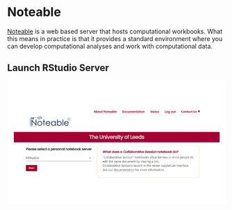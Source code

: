 
# Noteable

[Noteable](https://noteable.edina.ac.uk/) is a web based server that hosts computational workbooks. What this means in practice is that it provides a standard environment where you can develop computational analyses and work with computational data.

## Launch RStudio Server

![Alt Text](pics/launch_RStudio.gif)
